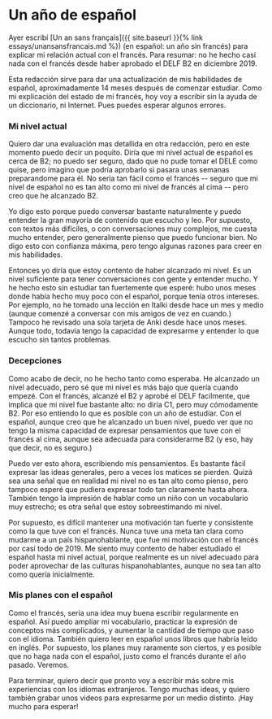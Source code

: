 # Un año de español

Ayer escribí [Un an sans français]({{ site.baseurl }}{% link essays/unansansfrancais.md %}) (en español: un año sin francés) para explicar mi relación actual con el francés. Para resumar: no he hecho casí nada con el francés desde haber aprobado el DELF B2 en diciembre 2019.

Esta redacción sirve para dar una actualización de mis habilidades de español, aproximadamente 14 meses después de comenzar estudiar. Como mi explicación del estado de mi francés, hoy voy a escribir sin la ayuda de un diccionario, ni Internet. Pues puedes esperar algunos errores.

### Mi nivel actual

Quiero dar una evaluación mas detallida en otra redacción, pero en este momento puedo decir un poquito. Diría que mi nivel actual de español es cerca de B2; no puedo ser seguro, dado que no pude tomar el DELE como quise, pero imagino que podría aprobarlo si pasara unas semanas preparandome para él. No sería tan fácil como el francés -- seguro que mi nivel de español no es tan alto como mi nivel de francés al cima -- pero creo que he alcanzado B2.

Yo digo esto porque puedo conversar bastante naturalmente y puedo entender la gran mayoría de contenido que escucho y leo. Por supuesto, con textos más difíciles, o con conversaciones muy complejos, me cuesta mucho entender, pero generalmente pienso que puedo funcionar bien. No digo esto con confianza máxima, pero tengo algunas razones para creer en mis habilidades.

Entonces yo diría que estoy contento de haber alcanzado mi nivel. Es un nivel suficiente para tener conversaciones con gente y entender mucho. Y he hecho esto sin estudiar tan fuertemente que esperé: hubo unos meses donde había hecho muy poco con el español, porque tenía otros intereses. Por ejemplo, no he tomado una lección en Italki desde hace un mes y medio (aunque comenzé a conversar con mis amigos de vez en cuando.) Tampoco he revisado una sola tarjeta de Anki desde hace unos meses. Aunque todo, todavía tengo la capacidad de expresarme y entender lo que escucho sin tantos problemas.

### Decepciones

Como acabo de decir, no he hecho tanto como esperaba. He alcanzado un nivel adecuado, pero sé que mi nivel es más bajo que quería cuando empezé. Con el francés, alcanzé el B2 y aprobé el DELF facilmente, que implica que mi nivel fue bastante alto: no diría C1, pero muy cómodamente B2. Por eso entiendo lo que es posible con un año de estudiar. Con el español, aunque creo que he alcanzado un buen nivel, puedo ver que no tengo la misma capacidad de expresar pensamientos que tuve con el francés al cima, aunque sea adecuada para considerarme B2 (y eso, hay que decir, no es seguro.)

Puedo ver esto ahora, escribiendo mis pensamientos. Es bastante fácil expresar las ideas generales, pero a veces los matices se pierden. Quizá sea una señal que en realidad mi nivel no es tan alto como pienso, pero tampoco esperé que pudiera expresar todo tan claramente hasta ahora. También tengo la impresión de hablar como un niño con un vocabulario muy estrecho; es otra señal que estoy sobreestimando mi nivel.

Por supuesto, es difícil mantener una motivación tan fuerte y consistente como la que tuve con el francés. Nunca tuve una meta tan clara como mudarme a un país hispanohablante, que fue mi motivación con el francés por casí todo de 2019. Me siento muy contento de haber estudiado el español hasta mi nivel actual, porque realmente es un nivel adecuado para poder aprovechar de las culturas hispanohablantes, aunque no sea tan alto como quería inicialmente.

### Mis planes con el español

Como el francés, sería una idea muy buena escribir regularmente en español. Así puedo ampliar mi vocabulario, practicar la expresión de conceptos más complicados, y aumentar la cantidad de tiempo que paso con el idioma. También quiero leer en español unos libros que habría leído en inglés. Por supuesto, los planes muy raramente son ciertos, y es posible que no haga nada con el español, justo como el francés durante el año pasado. Veremos.

Para terminar, quiero decir que pronto voy a escribir más sobre mis experiencias con los idiomas extranjeros. Tengo muchas ideas, y quiero también grabar unos videos para expresarme por un medio distinto. ¡Hay mucho para esperar!

